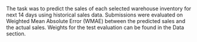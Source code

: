 The task was to predict the sales of each selected warehouse inventory for next 14 days using historical sales data. 
Submissions were evaluated on Weighted Mean Absolute Error (WMAE) between the predicted sales and the actual sales. Weights for the test evaluation can be found in the Data section.

